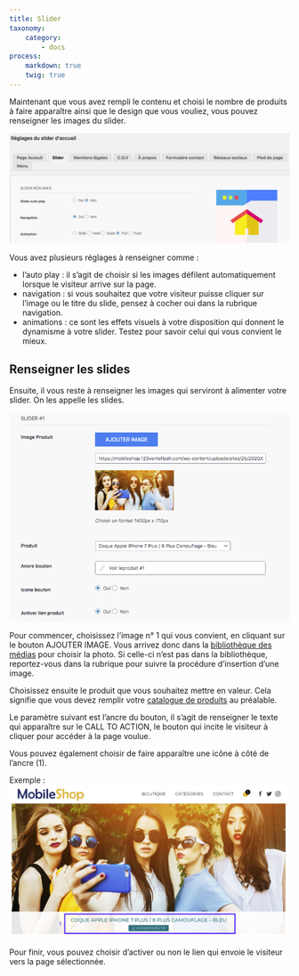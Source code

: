 ```yaml
---
title: Slider
taxonomy:
    category:
        - docs
process:
    markdown: true
    twig: true
---
```


Maintenant que vous avez rempli le contenu et choisi le nombre de produits à faire apparaître ainsi que le design que vous vouliez, vous pouvez renseigner les images du slider. 

![reglagles-slider-accueil-guide-123venteflash](reglagles-slider-accueil-guide-123venteflash.png)

Vous avez plusieurs réglages à renseigner comme : 
- l’auto play : il s’agit de choisir si les images défilent automatiquement lorsque le visiteur arrive sur la page. 
- navigation : si vous souhaitez que votre visiteur puisse cliquer sur l’image ou le titre du slide, pensez à cocher oui dans la rubrique navigation.
- animations : ce sont les effets visuels à votre disposition qui donnent le dynamisme à votre slider. Testez pour savoir celui qui vous convient le mieux. 

## Renseigner les slides 

Ensuite, il vous reste à renseigner les images qui serviront à alimenter votre slider. On les appelle les slides. 

![parametres-slider-page-accueil-guide-123venteflash](parametres-slider-page-accueil-guide-123venteflash.png)

Pour commencer, choisissez l’image n° 1 qui vous convient, en cliquant sur le bouton AJOUTER IMAGE. Vous arrivez donc dans la [bibliothèque des médias](https://guide.123venteflash.com/divers/media/bibliotheque-media) pour choisir la photo. Si celle-ci n’est pas dans la bibliothèque, reportez-vous dans la rubrique pour suivre la procédure d’insertion d’une image. 

Choisissez ensuite le produit que vous souhaitez mettre en valeur. Cela signifie que vous devez remplir votre [catalogue de produits](https://guide.123venteflash.com/boutique/catalogue) au préalable. 

Le paramètre suivant est l’ancre du bouton, il s’agit de renseigner le texte qui apparaître sur le CALL TO ACTION, le bouton qui incite le visiteur à cliquer pour accéder à la page voulue. 

Vous pouvez également choisir de faire apparaître une icône à côté de l’ancre (1). 

Exemple :  ![exemple-reglages-slide-accueil-guide-123venteflash](exemple-reglages-slide-accueil-guide-123venteflash.png)

Pour finir, vous pouvez choisir d’activer ou non le lien qui envoie le visiteur vers la page sélectionnée.
